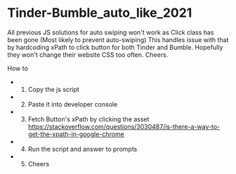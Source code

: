 # Tinder-Bumble_auto_like_2021
All previous JS solutions for auto swiping won't work as Click class has been gone (Most likely to prevent auto-swiping)
This handles issue with that by hardcoding xPath to click button for both Tinder and Bumble.
Hopefully they won't change their website CSS too often. 
Cheers. 

How to
- 1. Copy the js script
- 2. Paste it into developer console
- 3. Fetch Button's xPath by clicking the asset https://stackoverflow.com/questions/3030487/is-there-a-way-to-get-the-xpath-in-google-chrome
- 4. Run the script and answer to prompts
- 5. Cheers
